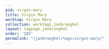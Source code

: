 ```yaml
---
pid: virgin-mary
title: Virgin Mary
worktag: Virgin Mary
collection: worktags_janbrueghel
layout: tagpage_janbrueghel
order: '183'
permalink: "/janbrueghel/tags/virgin-mary/"
---
```

